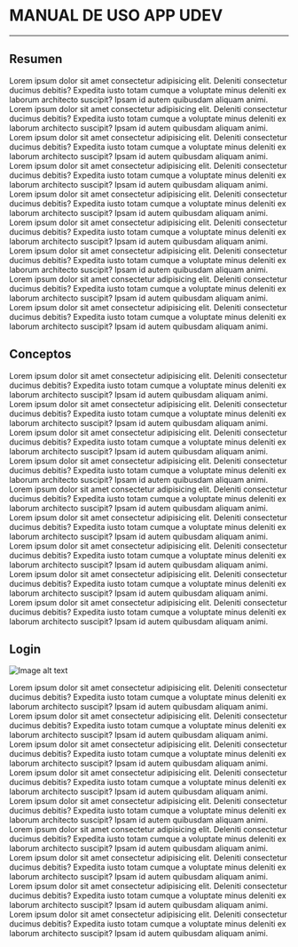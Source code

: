 # **MANUAL DE USO APP UDEV**

---
## Resumen

Lorem ipsum dolor sit amet consectetur adipisicing elit. Deleniti consectetur ducimus debitis? Expedita iusto totam cumque a voluptate minus deleniti ex laborum architecto suscipit? Ipsam id autem quibusdam aliquam animi.
Lorem ipsum dolor sit amet consectetur adipisicing elit. Deleniti consectetur ducimus debitis? Expedita iusto totam cumque a voluptate minus deleniti ex laborum architecto suscipit? Ipsam id autem quibusdam aliquam animi.
Lorem ipsum dolor sit amet consectetur adipisicing elit. Deleniti consectetur ducimus debitis? Expedita iusto totam cumque a voluptate minus deleniti ex laborum architecto suscipit? Ipsam id autem quibusdam aliquam animi.
Lorem ipsum dolor sit amet consectetur adipisicing elit. Deleniti consectetur ducimus debitis? Expedita iusto totam cumque a voluptate minus deleniti ex laborum architecto suscipit? Ipsam id autem quibusdam aliquam animi.
Lorem ipsum dolor sit amet consectetur adipisicing elit. Deleniti consectetur ducimus debitis? Expedita iusto totam cumque a voluptate minus deleniti ex laborum architecto suscipit? Ipsam id autem quibusdam aliquam animi.
Lorem ipsum dolor sit amet consectetur adipisicing elit. Deleniti consectetur ducimus debitis? Expedita iusto totam cumque a voluptate minus deleniti ex laborum architecto suscipit? Ipsam id autem quibusdam aliquam animi.
Lorem ipsum dolor sit amet consectetur adipisicing elit. Deleniti consectetur ducimus debitis? Expedita iusto totam cumque a voluptate minus deleniti ex laborum architecto suscipit? Ipsam id autem quibusdam aliquam animi.
Lorem ipsum dolor sit amet consectetur adipisicing elit. Deleniti consectetur ducimus debitis? Expedita iusto totam cumque a voluptate minus deleniti ex laborum architecto suscipit? Ipsam id autem quibusdam aliquam animi.
Lorem ipsum dolor sit amet consectetur adipisicing elit. Deleniti consectetur ducimus debitis? Expedita iusto totam cumque a voluptate minus deleniti ex laborum architecto suscipit? Ipsam id autem quibusdam aliquam animi.

## Conceptos

Lorem ipsum dolor sit amet consectetur adipisicing elit. Deleniti consectetur ducimus debitis? Expedita iusto totam cumque a voluptate minus deleniti ex laborum architecto suscipit? Ipsam id autem quibusdam aliquam animi.
Lorem ipsum dolor sit amet consectetur adipisicing elit. Deleniti consectetur ducimus debitis? Expedita iusto totam cumque a voluptate minus deleniti ex laborum architecto suscipit? Ipsam id autem quibusdam aliquam animi.
Lorem ipsum dolor sit amet consectetur adipisicing elit. Deleniti consectetur ducimus debitis? Expedita iusto totam cumque a voluptate minus deleniti ex laborum architecto suscipit? Ipsam id autem quibusdam aliquam animi.
Lorem ipsum dolor sit amet consectetur adipisicing elit. Deleniti consectetur ducimus debitis? Expedita iusto totam cumque a voluptate minus deleniti ex laborum architecto suscipit? Ipsam id autem quibusdam aliquam animi.
Lorem ipsum dolor sit amet consectetur adipisicing elit. Deleniti consectetur ducimus debitis? Expedita iusto totam cumque a voluptate minus deleniti ex laborum architecto suscipit? Ipsam id autem quibusdam aliquam animi.
Lorem ipsum dolor sit amet consectetur adipisicing elit. Deleniti consectetur ducimus debitis? Expedita iusto totam cumque a voluptate minus deleniti ex laborum architecto suscipit? Ipsam id autem quibusdam aliquam animi.
Lorem ipsum dolor sit amet consectetur adipisicing elit. Deleniti consectetur ducimus debitis? Expedita iusto totam cumque a voluptate minus deleniti ex laborum architecto suscipit? Ipsam id autem quibusdam aliquam animi.
Lorem ipsum dolor sit amet consectetur adipisicing elit. Deleniti consectetur ducimus debitis? Expedita iusto totam cumque a voluptate minus deleniti ex laborum architecto suscipit? Ipsam id autem quibusdam aliquam animi.
Lorem ipsum dolor sit amet consectetur adipisicing elit. Deleniti consectetur ducimus debitis? Expedita iusto totam cumque a voluptate minus deleniti ex laborum architecto suscipit? Ipsam id autem quibusdam aliquam animi.

## Login

![Image alt text](/imagenes/login.png)

Lorem ipsum dolor sit amet consectetur adipisicing elit. Deleniti consectetur ducimus debitis? Expedita iusto totam cumque a voluptate minus deleniti ex laborum architecto suscipit? Ipsam id autem quibusdam aliquam animi.
Lorem ipsum dolor sit amet consectetur adipisicing elit. Deleniti consectetur ducimus debitis? Expedita iusto totam cumque a voluptate minus deleniti ex laborum architecto suscipit? Ipsam id autem quibusdam aliquam animi.
Lorem ipsum dolor sit amet consectetur adipisicing elit. Deleniti consectetur ducimus debitis? Expedita iusto totam cumque a voluptate minus deleniti ex laborum architecto suscipit? Ipsam id autem quibusdam aliquam animi.
Lorem ipsum dolor sit amet consectetur adipisicing elit. Deleniti consectetur ducimus debitis? Expedita iusto totam cumque a voluptate minus deleniti ex laborum architecto suscipit? Ipsam id autem quibusdam aliquam animi.
Lorem ipsum dolor sit amet consectetur adipisicing elit. Deleniti consectetur ducimus debitis? Expedita iusto totam cumque a voluptate minus deleniti ex laborum architecto suscipit? Ipsam id autem quibusdam aliquam animi.
Lorem ipsum dolor sit amet consectetur adipisicing elit. Deleniti consectetur ducimus debitis? Expedita iusto totam cumque a voluptate minus deleniti ex laborum architecto suscipit? Ipsam id autem quibusdam aliquam animi.
Lorem ipsum dolor sit amet consectetur adipisicing elit. Deleniti consectetur ducimus debitis? Expedita iusto totam cumque a voluptate minus deleniti ex laborum architecto suscipit? Ipsam id autem quibusdam aliquam animi.
Lorem ipsum dolor sit amet consectetur adipisicing elit. Deleniti consectetur ducimus debitis? Expedita iusto totam cumque a voluptate minus deleniti ex laborum architecto suscipit? Ipsam id autem quibusdam aliquam animi.
Lorem ipsum dolor sit amet consectetur adipisicing elit. Deleniti consectetur ducimus debitis? Expedita iusto totam cumque a voluptate minus deleniti ex laborum architecto suscipit? Ipsam id autem quibusdam aliquam animi.


